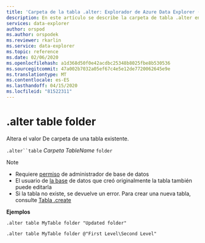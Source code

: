 ```yaml
---
title: 'Carpeta de la tabla .alter: Explorador de Azure Data Explorer ( Azure Data Explorer) Microsoft Docs'
description: En este artículo se describe la carpeta de tabla .alter en El Explorador de datos de Azure.
services: data-explorer
author: orspod
ms.author: orspodek
ms.reviewer: rkarlin
ms.service: data-explorer
ms.topic: reference
ms.date: 02/06/2020
ms.openlocfilehash: a1d368d50f0e42acdbc25348b8025fbe8b530536
ms.sourcegitcommit: 47a002b7032a05ef67c4e5e12de7720062645e9e
ms.translationtype: MT
ms.contentlocale: es-ES
ms.lasthandoff: 04/15/2020
ms.locfileid: "81522311"
---
```

# <a name="alter-table-folder"></a>.alter table folder

Altera el valor De carpeta de una tabla existente. 

`.alter``table` *Carpeta* *TableName* `folder`

> [!NOTE]
> * Requiere [permiso](../management/access-control/role-based-authorization.md) de administrador de base de datos
> * El usuario de [la base](../management/access-control/role-based-authorization.md) de datos que creó originalmente la tabla también puede editarla
> * Si la tabla no existe, se devuelve un error. Para crear una nueva tabla, consulte [Tabla .create](create-table-command.md)

**Ejemplos** 

```
.alter table MyTable folder "Updated folder"
```

```
.alter table MyTable folder @"First Level\Second Level"
```